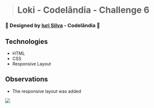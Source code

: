 ># Loki - Codelândia - Challenge 6


### 🎨 Designed by [Iuri Silva](https://www.linkedin.com/in/iuricode/) - Codelândia 🎨


## Technologies
+ HTML
+ CSS
+ Responsive Layout

## Observations
+ The responsive layout was added

<img src="https://i.postimg.cc/9Q8XWrK8/Desafio6-Codelandia.gif" />
